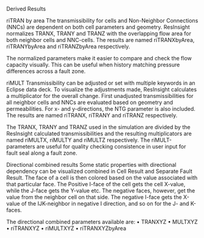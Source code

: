 Derived Results

riTRAN by area
The transmissibility for cells and Non-Neighbor Connections (NNCs) are dependent on both cell parameters and geometry. ResInsight normalizes TRANX, TRANY and TRANZ with the overlapping flow area for both neighbor cells and NNC-cells. The results are named riTRANXbyArea, riTRANYbyArea and riTRANZbyArea respectively. 

The normalized parameters make it easier to compare and check the flow capacity visually. This can be useful when history matching pressure differences across a fault zone. 

riMULT
Transmissibility can be adjusted or set with multiple keywords in an Eclipse data deck. To visualize the adjustments made, ResInsight calculates a multiplicator for the overall change. First unadjusted transmissibilities for all neighbor cells and NNCs are evaluated based on geometry and permeabilities. For x- and y-directions, the NTG parameter is also included. The results are named riTRANX, riTRANY and riTRANZ respectively.

The TRANX, TRANY and TRANZ used in the simulation are divided by the ResInsight calculated transmissibilities and the resulting multiplicators are named riMULTX, riMULTY and riMULTZ respectively. The riMULT-parameters are useful for quality checking consistence in user input for fault seal along a fault zone. 


Directional combined results
Some static properties with directional dependency can be visualized combined in Cell Result and Separate Fault Result. The face of a cell is then colored based on the value associated with that particular face. The Positive I-face of the cell gets the cell X-value, while the J-face gets the Y-value etc. The negative faces, however, get the value from the neighbor cell on that side. The negative I-face gets the X-value of the IJK-neighbor in negative I direction, and so on for the J- and K-faces.

The directional combined parameters available are:
•	TRANXYZ
•	MULTXYZ
•	riTRANXYZ
•	riMULTXYZ
•	riTRANXYZbyArea
